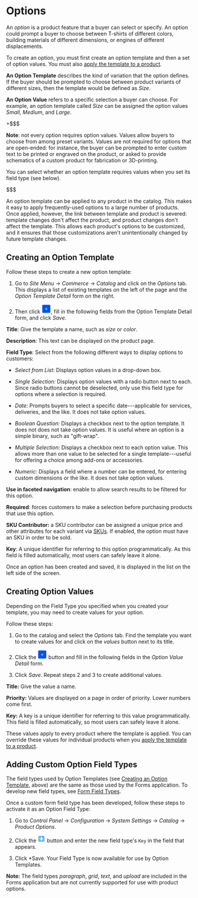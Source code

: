 # Options [](id=options)

An *option* is a product feature that a buyer can select or specify. An option
could prompt a buyer to choose between T-shirts of different colors, building
materials of different dimensions, or engines of different displacements. 

To create an option, you must first create an option template and then a set of
option values. You must also 
[apply the template to a product](/web/commerce/documentation/-/knowledge_base/1-0/adding-options-to-products).

**An Option Template** describes the kind of variation that the option defines.
If the buyer should be prompted to choose between product variants of different
sizes, then the template would be defined as *Size*.

**An Option Value** refers to a specific selection a buyer can choose. For
example, an option template called *Size* can be assigned the option values
*Small*, *Medium*, and *Large*.

+$$$

**Note**: not every option requires option values. Values allow buyers to choose
from among preset variants. Values are not required for options that are
open-ended: for instance, the buyer can be prompted to enter custom text to be
printed or engraved on the product, or asked to provide schematics of a custom
product for fabrication or 3D-printing.

You can select whether an option template requires values when you set its field
type (see below).

$$$

An option template can be applied to any product in the catalog. This makes it
easy to apply frequently-used options to a large number of products. Once
applied, however, the link between template and product is severed: template
changes don't affect the product, and product changes don't affect the template.
This allows each product's options to be customized, and it ensures that those
customizations aren't unintentionally changed by future template changes.

## Creating an Option Template [](id=creating-an-option-template)

Follow these steps to create a new option template:

1.  Go to *Site Menu* &rarr; *Commerce* &rarr; *Catalog* and click on the
    *Options* tab. This displays a list of existing templates on the left of the
    page and the *Option Template Detail* form on the right.

2.  Then click ![Add](../../images/icon-add.png), fill in the following fields
    from the Option Template Detail form, and click *Save*.

**Title**: Give the template a name, such as *size* or *color*.

**Description**: This text can be displayed on the product page.

**Field Type**: Select from the following different ways to display
options to customers:

- *Select from List:* Displays option values in a drop-down box.

- *Single Selection:* Displays option values with a radio button next to each.
  Since radio buttons cannot be deselected, only use this field type for options where
  a selection is required.

- *Date:* Prompts buyers to select a specific date---applicable for services,
deliveries, and the like. It does not take option values.

- *Boolean Question:* Displays a checkbox next to the option template. It does
not does not take option values. It is useful where an option is a simple
binary, such as "gift-wrap".

- *Multiple Selection:* Displays a checkbox next to each option value. This
 allows more than one value to be selected for a single template---useful for offering
a choice among add-ons or accessories.

- *Numeric:* Displays a field where a number can be entered, for
entering custom dimensions or the like. It does not take option values.

**Use in faceted navigation**: enable to allow search results to be filtered for
this option.

**Required**: forces customers to make a selection before purchasing products
that use this option.

**SKU Contributor:** a SKU contributor can be assigned a unique price and other
attributes for each variant via
[SKUs](/web/commerce/documentation/-/knowledge_base/1-0/skus). If
enabled, the option must have an SKU in order to be sold.

**Key**: A unique identifier for referring to this option programmatically. As
this field is filled automatically, most users can safely leave it alone.

Once an option has been created and saved, it is displayed in the list on the
left side of the screen.

## Creating Option Values [](id=creating-option-values)

Depending on the Field Type you specified when you created your template, you
may need to create values for your option. 

Follow these steps:

1.  Go to the catalog and select the *Options* tab. Find the template
    you want to create values for and click on the *values* button next to its
    title.

2.  Click the ![Add](../../images/icon-add.png) button and fill in the
    following fields in the *Option Value Detail* form.

3.  Click *Save*. Repeat steps 2 and 3 to create additional values.

**Title:** Give the value a name.

**Priority:** Values are displayed on a page in order of priority. Lower
numbers come first.

**Key:** A key is a unique identifier for referring to this value
programmatically. This field is filled automatically, so most users can
safely leave it alone.

These values apply to every product where the template is applied. You can
override these values for individual products when you 
[apply the template to a product](/web/commerce/documentation/-/knowledge_base/1-0/adding-options-to-products).

## Adding Custom Option Field Types

The field types used by Option Templates (see [Creating an Option
Template](#creating-an-option-template), above) are the same as those used by
the Forms application. To develop new field types, see [Form Field
Types](/develop/tutorials/-/knowledge_base/7-1/form-field-types).

Once a custom form field type has been developed, follow these steps to activate it
as an Option Field Type:

1.  Go to *Control Panel* &rarr; *Configuration* &rarr; *System Settings*
    &rarr; *Catalog* &rarr; *Product Options*.

2.  Click the ![Add](../../images/icon-system-settings-add.png) button and enter
    the new field type's `Key` in the field that appears.

3.  Click *Save. Your Field Type is now available for use by Option Templates.

**Note:** The field types *paragraph*, *grid*, *text*, and *upload* are
included in the Forms application but are not currently supported for use with
product options.

